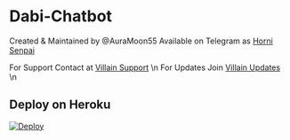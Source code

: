 # Dabi-Chatbot

Created & Maintained by @AuraMoon55
Available on Telegram as <a href="https://t.me/Horni_Senpaii">Horni Senpai</a>


For Support Contact at <a href="https://t.me/villainevil_support">Villain Support</a> \n
For Updates Join <a href="https://t.me/Dabi_Updates">Villain Updates</a> \n


## Deploy on Heroku


[![Deploy](https://www.herokucdn.com/deploy/button.svg)](https://heroku.com/deploy?template=https://github.com/AuraMoon55/Dabi-Chatbot.git)
